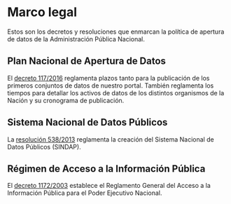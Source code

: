 # Marco legal

Estos son los decretos y resoluciones que enmarcan la política de apertura de datos de la Administración Pública Nacional.

## Plan Nacional de Apertura de Datos

El [decreto 117/2016](http://www.infoleg.gob.ar/infolegInternet/anexos/255000-259999/257755/norma.htm) reglamenta plazos tanto para la publicación de los primeros conjuntos de datos de nuestro portal. También reglamenta los tiempos para detallar los activos de datos de los distintos organismos de la Nación y su cronograma de publicación.

## Sistema Nacional de Datos Públicos

La [resolución 538/2013](http://www.infoleg.gob.ar/infolegInternet/anexos/215000-219999/218131/norma.htm) reglamenta la creación del Sistema Nacional de Datos Públicos (SINDAP).

## Régimen de Acceso a la Información Pública

El [decreto 1172/2003](http://infoleg.gov.ar/infolegInternet/anexos/90000-94999/90763/norma.htm) establece el Reglamento General del Acceso a la Información Pública para el Poder Ejecutivo Nacional.

